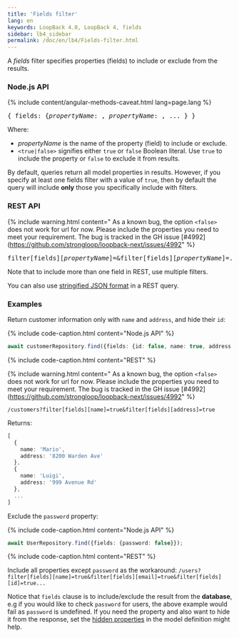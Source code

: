 ```yaml
---
title: 'Fields filter'
lang: en
keywords: LoopBack 4.0, LoopBack 4, fields
sidebar: lb4_sidebar
permalink: /doc/en/lb4/Fields-filter.html
---
```


A _fields_ filter specifies properties (fields) to include or exclude from the results.

### Node.js API

{% include content/angular-methods-caveat.html lang=page.lang %}

<pre>
{ fields: {<i>propertyName</i>: <true|false>, <i>propertyName</i>: <true|false>, ... } }
</pre>

Where:

* _propertyName_ is the name of the property (field) to include or exclude.
* `<true|false>` signifies either `true` or `false` Boolean literal. Use `true` to include the property or `false` to exclude it from results.

By default, queries return all model properties in results. However, if you specify at least one fields filter with a value of `true`,
then by default the query will include **only** those you specifically include with filters.

### REST API

{% include warning.html content="
As a known bug, the option `<false>` does not work for url for now. Please include the properties you need to meet your requirement. The bug is tracked in the GH issue [#4992](https://github.com/strongloop/loopback-next/issues/4992" %}

<pre>
filter[fields][<i>propertyName</i>]=<true>&filter[fields][<i>propertyName</i>]=<true>...
</pre>

Note that to include more than one field in REST, use multiple filters.

You can also use [stringified JSON format](Querying-data.html#using-stringified-json-in-rest-queries) in a REST query.

### Examples

Return customer information only with `name` and `address`, and hide their `id`:

{% include code-caption.html content="Node.js API" %}

```ts
await customerRepository.find({fields: {id: false, name: true, address: true}});
```

{% include code-caption.html content="REST" %}

{% include warning.html content="
As a known bug, the option `<false>` does not work for url for now. Please include the properties you need to meet your requirement. The bug is tracked in the GH issue [#4992](https://github.com/strongloop/loopback-next/issues/4992" %}

`/customers?filter[fields][name]=true&filter[fields][address]=true`

Returns:

```ts
[
  {
    name: 'Mario',
    address: '8200 Warden Ave'
  }, 
  {
    name: 'Luigi',
    address: '999 Avenue Rd'
  },
  ...
]
```

Exclude the `password` property:

{% include code-caption.html content="Node.js API" %}
```ts
await UserRepository.find({fields: {password: false}});
```

{% include code-caption.html content="REST" %}

Include all properties except `password` as the workaround:
`/users?filter[fields][name]=true&filter[fields][email]=true&filter[fields][id]=true...`

Notice that `fields` clause is to include/exclude the result from the **database**, e.g if you would like to check `password` for users, the above example would fail as `password` is undefined. If you need the property and also want to hide it from the response, set the [hidden properties](Model.md#hidden-properties) in the model definition might help.